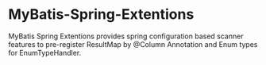 # MyBatis-Spring-Extentions
MyBatis Spring Extentions provides spring configuration based scanner features to pre-register ResultMap by @Column Annotation and Enum types for EnumTypeHandler.
